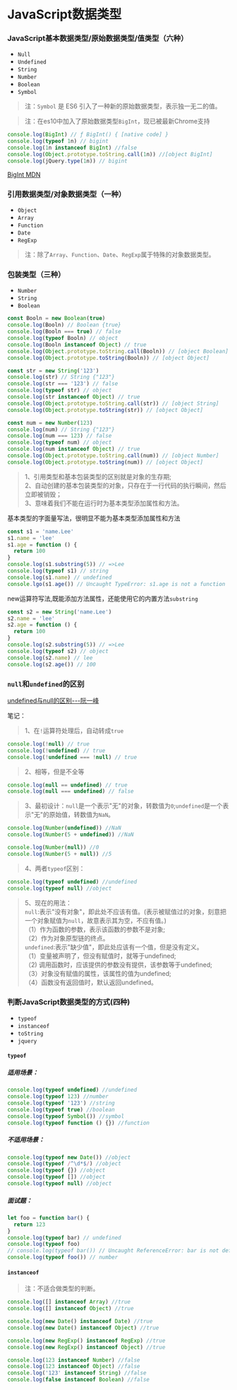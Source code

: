 # JavaScript数据类型

### JavaScript基本数据类型/原始数据类型/值类型（六种）  

* `Null`  
* `Undefined`  
* `String`   
* `Number`  
* `Boolean`  
* `Symbol`  

> 注：`Symbol` 是 ES6 引入了一种新的原始数据类型，表示独一无二的值。

> 注：在es10中加入了原始数据类型`BigInt`，现已被最新Chrome支持  

```javascript
console.log(BigInt) // ƒ BigInt() { [native code] }
console.log(typeof 1n) // bigint
console.log(1n instanceof BigInt) //false
console.log(Object.prototype.toString.call(1n)) //[object BigInt]
console.log(jQuery.type(1n)) // bigint
```

[BigInt MDN](https://developer.mozilla.org/zh-CN/docs/Web/JavaScript/Reference/Global_Objects/BigInt)

### 引用数据类型/对象数据类型（一种）  

* `Object`  
* `Array`  
* `Function`  
* `Date`  
* `RegExp`  

> 注：除了`Array`、`Function`、`Date`、`RegExp`属于特殊的对象数据类型。

### 包装类型（三种）  

* `Number`  
* `String`  
* `Boolean`  

```javascript
const Booln = new Boolean(true)
console.log(Booln) // Boolean {true}
console.log(Booln === true) // false
console.log(typeof Booln) // object
console.log(Booln instanceof Object) // true
console.log(Object.prototype.toString.call(Booln)) // [object Boolean]
console.log(Object.prototype.toString(Booln)) // [object Object]

const str = new String('123')
console.log(str) // String {"123"}
console.log(str === '123') // false
console.log(typeof str) // object
console.log(str instanceof Object) // true
console.log(Object.prototype.toString.call(str)) // [object String]
console.log(Object.prototype.toString(str)) // [object Object]

const num = new Number(123)
console.log(num) // String {"123"}
console.log(num === 123) // false
console.log(typeof num) // object
console.log(num instanceof Object) // true
console.log(Object.prototype.toString.call(num)) // [object Number]
console.log(Object.prototype.toString(num)) // [object Object]
```

> 1、引用类型和基本包装类型的区别就是对象的生存期;  
> 2、自动创建的基本包装类型的对象，只存在于一行代码的执行瞬间，然后立即被销毁；  
> 3、意味着我们不能在运行时为基本类型添加属性和方法。  

基本类型的字面量写法，很明显不能为基本类型添加属性和方法
```javascript
const s1 = 'name.Lee'
s1.name = 'lee'
s1.age = function () {
  return 100
}
console.log(s1.substring(5)) // =>Lee
console.log(typeof s1) // string
console.log(s1.name) // undefined
console.lgo(s1.age()) // Uncaught TypeError: s1.age is not a function
```

new运算符写法,既能添加方法属性，还能使用它的内置方法`substring`
```javascript
const s2 = new String('name.Lee')
s2.name = 'lee'
s2.age = function () {
  return 100
}
console.log(s2.substring(5)) // =>Lee
console.log(typeof s2) // object
console.log(s2.name) // lee
console.log(s2.age()) // 100
```

### `null`和`undefined`的区别  

[undefined与null的区别---阮一峰](https://www.ruanyifeng.com/blog/2014/03/undefined-vs-null.html)  

笔记：  
> 1、在`!`运算符处理后，自动转成`true`

```javascript
console.log(!null) // true
console.log(!undefined) // true
console.log(!undefined === !null) // true
```

> 2、相等，但是不全等  

```javascript
console.log(null == undefined) // true
console.log(null === undefined) // false
```

> 3、最初设计：`null`是一个表示"无"的对象，转数值为`0`;`undefined`是一个表示"无"的原始值，转数值为`NaN`。

```javascript
console.log(Number(undefined)) //NaN
console.log(Number(5 + undefined)) //NaN

console.log(Number(null)) //0
console.log(Number(5 + null)) //5
```

> 4、两者`typeof`区别：  

```javascript
console.log(typeof undefined) //undefined
console.log(typeof null) //object
```

> 5、现在的用法：  
> `null`:表示"没有对象"，即此处不应该有值。(表示被赋值过的对象，刻意把一个对象赋值为`null`，故意表示其为空，不应有值。)  
> （1）作为函数的参数，表示该函数的参数不是对象;  
> （2）作为对象原型链的终点。  
> `undefined`:表示"缺少值"，即此处应该有一个值，但是没有定义。  
> （1）变量被声明了，但没有赋值时，就等于undefined;  
> （2) 调用函数时，应该提供的参数没有提供，该参数等于undefined;  
> （3）对象没有赋值的属性，该属性的值为undefined;  
> （4）函数没有返回值时，默认返回undefined。  

### 判断JavaScript数据类型的方式(四种)   

* `typeof`  
* `instanceof`    
* `toString`  
* `jquery`

#### `typeof`

##### 适用场景： 

```javascript
console.log(typeof undefined) //undefined
console.log(typeof 123) //number
console.log(typeof '123') //string
console.log(typeof true) //boolean
console.log(typeof Symbol()) //symbol
console.log(typeof function () {}) //function
```

##### 不适用场景： 

```javascript
console.log(typeof new Date()) //object
console.log(typeof /^\d*$/) //object
console.log(typeof {}) //object
console.log(typeof []) //object
console.log(typeof null) //object
```  

##### 面试题：  

```javascript
let foo = function bar() {
  return 123
}
console.log(typeof bar) // undefined
console.log(typeof foo)
// console.log(typeof bar()) // Uncaught ReferenceError: bar is not defined
console.log(typeof foo()) // number
```

#### `instanceof`

> 注：不适合做类型的判断。  

```javascript
console.log([] instanceof Array) //true
console.log([] instanceof Object) //true

console.log(new Date() instanceof Date) //true
console.log(new Date() instanceof Object) //true

console.log(new RegExp() instanceof RegExp) //true
console.log(new RegExp() instanceof Object) //true

console.log(123 instanceof Number) //false
console.log(123 instanceof Object) //false
console.log('123' instanceof String) //false
console.log(false instanceof Boolean) //false
```
